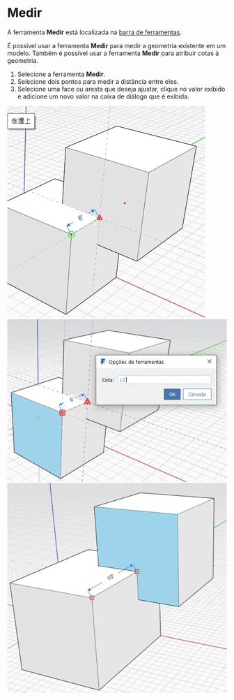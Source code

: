 # Medir

A ferramenta **Medir** está localizada na [barra de ferramentas](../formit-introduction/tool-bars.md).

É possível usar a ferramenta **Medir** para medir a geometria existente em um modelo. Também é possível usar a ferramenta **Medir** para atribuir cotas à geometria.

1. Selecione a ferramenta **Medir**.
2. Selecione dois pontos para medir a distância entre eles.
3. Selecione uma face ou aresta que deseja ajustar, clique no valor exibido e adicione um novo valor na caixa de diálogo que é exibida.

![](<../.gitbook/assets/measure (1).png>)\
![](<../.gitbook/assets/measure2 (1).png>)\
![](../.gitbook/assets/measure3.png)
